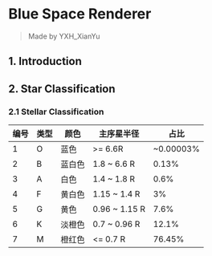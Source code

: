 # Blue Space Renderer

> Made by YXH_XianYu

## 1. Introduction


## 2. Star Classification

### 2.1 Stellar Classification

| 编号 | 类型 | 颜色   | 主序星半径    | 占比      |
| ---- | ---- | ------ | ------------- | --------- |
| 1    | O    | 蓝色   | >= 6.6R       | ~0.00003% |
| 2    | B    | 蓝白色 | 1.8 ~ 6.6 R   | 0.13%     |
| 3    | A    | 白色   | 1.4 ~ 1.8 R   | 0.6%      |
| 4    | F    | 黄白色 | 1.15 ~ 1.4 R  | 3%        |
| 5    | G    | 黄色   | 0.96 ~ 1.15 R | 7.6%      |
| 6    | K    | 淡橙色 | 0.7 ~ 0.96 R  | 12.1%     |
| 7    | M    | 橙红色 | <= 0.7 R      | 76.45%    |

